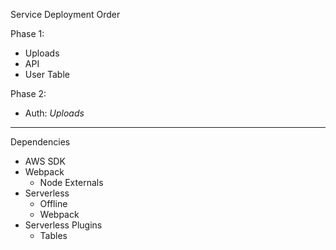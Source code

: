 Service Deployment Order

Phase 1:
- Uploads
- API
- User Table

Phase 2:
- Auth: _Uploads_


---
Dependencies

- AWS SDK
- Webpack
    * Node Externals
- Serverless
    * Offline
    * Webpack
- Serverless Plugins
    * Tables
